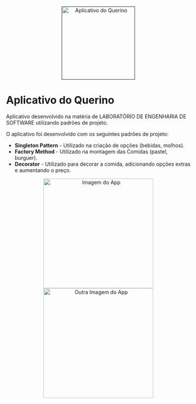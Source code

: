 <p align="center">
  <a href="" target="_blank">
    <img src="https://github.com/user-attachments/assets/98c492f8-83de-44ed-94e6-8896494c64f3" width="200" alt="Aplicativo do Querino">
  </a>
</p>

# Aplicativo do Querino

Aplicativo desenvolvido na matéria de LABORATÓRIO DE ENGENHARIA DE SOFTWARE utilizando padrões de projeto.

O aplicativo foi desenvolvido com os seguintes padrões de projeto:

* **Singleton Pattern** - Utilizado na criação de opções (bebidas, molhos).
* **Factory Method** - Utilizado na montagem das Comidas (pastel, burguer).
* **Decorator** - Utilizado para decorar a comida, adicionando opções extras e aumentando o preço.



<p align="center">
  <img src="https://github.com/user-attachments/assets/afbddc80-c86f-4bfc-aa68-bc7088492745" width="300" alt="Imagem do App">
  <img src="https://github.com/user-attachments/assets/133f292a-eecf-4324-af79-5a24e77c0763" width="300" alt="Outra Imagem do App">
</p>
